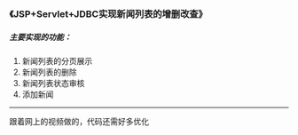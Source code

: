 ### 《JSP+Servlet+JDBC实现新闻列表的增删改查》

##### 主要实现的功能：

1.   新闻列表的分页展示
2.   新闻列表的删除
3.   新闻列表状态审核
4.   添加新闻

------
跟着网上的视频做的，代码还需好多优化

